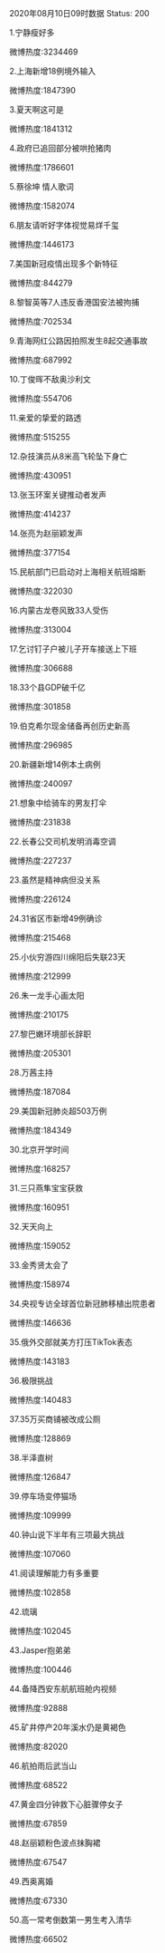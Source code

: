 2020年08月10日09时数据
Status: 200

1.宁静瘦好多

微博热度:3234469

2.上海新增18例境外输入

微博热度:1847390

3.夏天啊这可是

微博热度:1841312

4.政府已追回部分被哄抢猪肉

微博热度:1786601

5.蔡徐坤 情人歌词

微博热度:1582074

6.朋友请听好字体视觉易烊千玺

微博热度:1446173

7.美国新冠疫情出现多个新特征

微博热度:844279

8.黎智英等7人违反香港国安法被拘捕

微博热度:702534

9.青海网红公路因拍照发生8起交通事故

微博热度:687992

10.丁俊晖不敌奥沙利文

微博热度:554706

11.亲爱的挚爱的路透

微博热度:515255

12.杂技演员从8米高飞轮坠下身亡

微博热度:430951

13.张玉环案关键推动者发声

微博热度:414237

14.张亮为赵丽颖发声

微博热度:377154

15.民航部门已启动对上海相关航班熔断

微博热度:322030

16.内蒙古龙卷风致33人受伤

微博热度:313004

17.乞讨钉子户被儿子开车接送上下班

微博热度:306688

18.33个县GDP破千亿

微博热度:301858

19.伯克希尔现金储备再创历史新高

微博热度:296985

20.新疆新增14例本土病例

微博热度:240097

21.想象中给骑车的男友打伞

微博热度:231838

22.长春公交司机发明消毒空调

微博热度:227237

23.虽然是精神病但没关系

微博热度:226124

24.31省区市新增49例确诊

微博热度:215468

25.小伙穷游四川绵阳后失联23天

微博热度:212999

26.朱一龙手心画太阳

微博热度:210175

27.黎巴嫩环境部长辞职

微博热度:205301

28.万茜主持

微博热度:187084

29.美国新冠肺炎超503万例

微博热度:184349

30.北京开学时间

微博热度:168257

31.三只燕隼宝宝获救

微博热度:160951

32.天天向上

微博热度:159052

33.金秀贤太会了

微博热度:158974

34.央视专访全球首位新冠肺移植出院患者

微博热度:146636

35.俄外交部就美方打压TikTok表态

微博热度:143183

36.极限挑战

微博热度:140483

37.35万买商铺被改成公厕

微博热度:128869

38.半泽直树

微博热度:126847

39.停车场变停猫场

微博热度:109999

40.钟山说下半年有三项最大挑战

微博热度:107060

41.阅读理解能力有多重要

微博热度:102858

42.琉璃

微博热度:102045

43.Jasper抱弟弟

微博热度:100446

44.备降西安东航航班舱内视频

微博热度:92888

45.矿井停产20年溪水仍是黄褐色

微博热度:82020

46.航拍雨后武当山

微博热度:68522

47.黄金四分钟救下心脏骤停女子

微博热度:67859

48.赵丽颖粉色波点抹胸裙

微博热度:67547

49.西奥离婚

微博热度:67330

50.高一常考倒数第一男生考入清华

微博热度:66502

